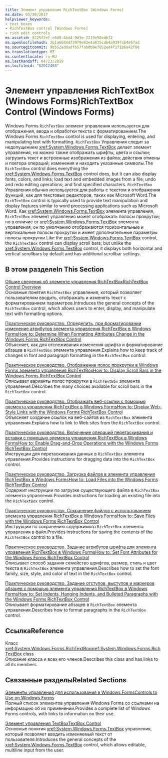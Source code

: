 ```yaml
---
title: Элемент управления RichTextBox (Windows Forms)
ms.date: 03/30/2017
helpviewer_keywords:
- text boxes
- RichTextBox control [Windows Forms]
- rich edit controls
ms.assetid: 3225f2ef-c6d9-4bd4-9d3e-2219e58edbf2
ms.openlocfilehash: 2b1a6604df3979e83e4a815cdb4a9397ab4e67ad
ms.sourcegitcommit: 9b552addadfb57fab0b9e7852ed4f1f1b8a42f8e
ms.translationtype: MT
ms.contentlocale: ru-RU
ms.lasthandoff: 04/23/2019
ms.locfileid: "62012468"
---
```

# <a name="richtextbox-control-windows-forms"></a><span data-ttu-id="a44d3-102">Элемент управления RichTextBox (Windows Forms)</span><span class="sxs-lookup"><span data-stu-id="a44d3-102">RichTextBox Control (Windows Forms)</span></span>
<span data-ttu-id="a44d3-103">Windows Forms `RichTextBox` элемент управления используется для отображения, ввода и обработки текста с форматированием.</span><span class="sxs-lookup"><span data-stu-id="a44d3-103">The Windows Forms `RichTextBox` control is used for displaying, entering, and manipulating text with formatting.</span></span> <span data-ttu-id="a44d3-104">`RichTextBox` Управления следит за недопущением <xref:System.Windows.Forms.TextBox> делает элемент управления, но можно также отображать шрифты, цвета и ссылки; загрузить текст и встроенные изображения из файла; действия отмены и повтора операций; изменения и находить указанные символы.</span><span class="sxs-lookup"><span data-stu-id="a44d3-104">The `RichTextBox` control does everything the <xref:System.Windows.Forms.TextBox> control does, but it can also display fonts, colors, and links; load text and embedded images from a file; undo and redo editing operations; and find specified characters.</span></span> <span data-ttu-id="a44d3-105">`RichTextBox` Управления обычно используется для работы с текстом и отображения функций, как для текстовых редакторов, таких как Microsoft Word.</span><span class="sxs-lookup"><span data-stu-id="a44d3-105">The `RichTextBox` control is typically used to provide text manipulation and display features similar to word processing applications such as Microsoft Word.</span></span> <span data-ttu-id="a44d3-106">Как <xref:System.Windows.Forms.TextBox> элемента управления, `RichTextBox` элемент управления может отображать полосы прокрутки; но в отличие от <xref:System.Windows.Forms.TextBox> элемента управления, он по умолчанию отображаются горизонтальные и вертикальные полосы прокрутки и имеет дополнительные параметры полосы прокрутки.</span><span class="sxs-lookup"><span data-stu-id="a44d3-106">Like the <xref:System.Windows.Forms.TextBox> control, the `RichTextBox` control can display scroll bars; but unlike the <xref:System.Windows.Forms.TextBox> control, it displays both horizontal and vertical scrollbars by default and has additional scrollbar settings.</span></span>  
  
## <a name="in-this-section"></a><span data-ttu-id="a44d3-107">В этом разделе</span><span class="sxs-lookup"><span data-stu-id="a44d3-107">In This Section</span></span>  
 [<span data-ttu-id="a44d3-108">Общие сведения об элементе управления RichTextBox</span><span class="sxs-lookup"><span data-stu-id="a44d3-108">RichTextBox Control Overview</span></span>](richtextbox-control-overview-windows-forms.md)  
 <span data-ttu-id="a44d3-109">Основные понятия `RichTextBox` управления, который позволяет пользователям вводить, отображать и изменять текст с форматированием параметров.</span><span class="sxs-lookup"><span data-stu-id="a44d3-109">Introduces the general concepts of the `RichTextBox` control, which allows users to enter, display, and manipulate text with formatting options.</span></span>  
  
 [<span data-ttu-id="a44d3-110">Практическое руководство. Определить, при форматировании изменение атрибутов элемента управления RichTextBox в Windows Forms</span><span class="sxs-lookup"><span data-stu-id="a44d3-110">How to: Determine When Formatting Attributes Change in the Windows Forms RichTextBox Control</span></span>](determine-when-formatting-attributes-change-wf-richtextbox-control.md)  
 <span data-ttu-id="a44d3-111">Объясняет, как для отслеживания изменения шрифта и форматирование абзацев в `RichTextBox` элемента управления.</span><span class="sxs-lookup"><span data-stu-id="a44d3-111">Explains how to keep track of changes in font and paragraph formatting in the `RichTextBox` control.</span></span>  
  
 [<span data-ttu-id="a44d3-112">Практическое руководство. Отображение полос прокрутки в Windows Forms элемента управления RichTextBox</span><span class="sxs-lookup"><span data-stu-id="a44d3-112">How to: Display Scroll Bars in the Windows Forms RichTextBox Control</span></span>](how-to-display-scroll-bars-in-the-windows-forms-richtextbox-control.md)  
 <span data-ttu-id="a44d3-113">Описывает варианты полос прокрутки в `RichTextBox` элемента управления.</span><span class="sxs-lookup"><span data-stu-id="a44d3-113">Describes the many choices available for scroll bars in the `RichTextBox` control.</span></span>  
  
 [<span data-ttu-id="a44d3-114">Практическое руководство. Отображать веб-ссылки с помощью элемента управления RichTextBox в Windows Forms</span><span class="sxs-lookup"><span data-stu-id="a44d3-114">How to: Display Web-Style Links with the Windows Forms RichTextBox Control</span></span>](how-to-display-web-style-links-with-the-windows-forms-richtextbox-control.md)  
 <span data-ttu-id="a44d3-115">Объясняет создание ссылок на веб-сайтов из `RichTextBox` элемента управления.</span><span class="sxs-lookup"><span data-stu-id="a44d3-115">Explains how to link to Web sites from the `RichTextBox` control.</span></span>  
  
 [<span data-ttu-id="a44d3-116">Практическое руководство. Включение операций перетаскивания и вставки с помощью элемента управления RichTextBox в Windows Forms</span><span class="sxs-lookup"><span data-stu-id="a44d3-116">How to: Enable Drag-and-Drop Operations with the Windows Forms RichTextBox Control</span></span>](enable-drag-and-drop-operations-with-wf-richtextbox-control.md)  
 <span data-ttu-id="a44d3-117">Инструкции для перетаскивания данных в `RichTextBox` элемента управления.</span><span class="sxs-lookup"><span data-stu-id="a44d3-117">Provides instructions for dragging data into the `RichTextBox` control.</span></span>  
  
 [<span data-ttu-id="a44d3-118">Практическое руководство. Загрузка файлов в элемента управления RichTextBox в Windows Forms</span><span class="sxs-lookup"><span data-stu-id="a44d3-118">How to: Load Files into the Windows Forms RichTextBox Control</span></span>](how-to-load-files-into-the-windows-forms-richtextbox-control.md)  
 <span data-ttu-id="a44d3-119">Содержит инструкции по загрузке существующего файла в `RichTextBox` элемента управления.</span><span class="sxs-lookup"><span data-stu-id="a44d3-119">Provides instructions for loading an existing file into the `RichTextBox` control.</span></span>  
  
 [<span data-ttu-id="a44d3-120">Практическое руководство. Сохранение файлов с использованием элемента управления RichTextBox в Windows Forms</span><span class="sxs-lookup"><span data-stu-id="a44d3-120">How to: Save Files with the Windows Forms RichTextBox Control</span></span>](how-to-save-files-with-the-windows-forms-richtextbox-control.md)  
 <span data-ttu-id="a44d3-121">Инструкции по сохранению содержимого `RichTextBox` элемента управления в файл.</span><span class="sxs-lookup"><span data-stu-id="a44d3-121">Provides instructions for saving the contents of the `RichTextBox` control to a file.</span></span>  
  
 [<span data-ttu-id="a44d3-122">Практическое руководство. Задание атрибутов шрифта для элемента управления RichTextBox в Windows Forms</span><span class="sxs-lookup"><span data-stu-id="a44d3-122">How to: Set Font Attributes for the Windows Forms RichTextBox Control</span></span>](how-to-set-font-attributes-for-the-windows-forms-richtextbox-control.md)  
 <span data-ttu-id="a44d3-123">Описывает способ задания семейство шрифтов, размер, стиль и цвет текста в `RichTextBox` элемента управления.</span><span class="sxs-lookup"><span data-stu-id="a44d3-123">Describes how to set the font family, size, style, and color of text in the `RichTextBox` control.</span></span>  
  
 [<span data-ttu-id="a44d3-124">Практическое руководство. Задание отступов, выступов и маркеров абзацев с помощью элемента управления RichTextBox в Windows Forms</span><span class="sxs-lookup"><span data-stu-id="a44d3-124">How to: Set Indents, Hanging Indents, and Bulleted Paragraphs with the Windows Forms RichTextBox Control</span></span>](set-indents-hanging-indents-bulleted-paragraphs-with-wf-richtextbox.md)  
 <span data-ttu-id="a44d3-125">Описывает форматирование абзацев в `RichTextBox` элемента управления.</span><span class="sxs-lookup"><span data-stu-id="a44d3-125">Describes how to format paragraphs in the `RichTextBox` control.</span></span>  
  
## <a name="reference"></a><span data-ttu-id="a44d3-126">Ссылка</span><span class="sxs-lookup"><span data-stu-id="a44d3-126">Reference</span></span>  
 <span data-ttu-id="a44d3-127">Класс <xref:System.Windows.Forms.RichTextBox></span><span class="sxs-lookup"><span data-stu-id="a44d3-127"><xref:System.Windows.Forms.RichTextBox> class</span></span>  
 <span data-ttu-id="a44d3-128">Описание класса и всех его членов.</span><span class="sxs-lookup"><span data-stu-id="a44d3-128">Describes this class and has links to all its members.</span></span>  
  
## <a name="related-sections"></a><span data-ttu-id="a44d3-129">Связанные разделы</span><span class="sxs-lookup"><span data-stu-id="a44d3-129">Related Sections</span></span>  
 [<span data-ttu-id="a44d3-130">Элементы управления для использования в Windows Forms</span><span class="sxs-lookup"><span data-stu-id="a44d3-130">Controls to Use on Windows Forms</span></span>](controls-to-use-on-windows-forms.md)  
 <span data-ttu-id="a44d3-131">Полный список элементов управления Windows Forms со ссылками на информацию об их применении.</span><span class="sxs-lookup"><span data-stu-id="a44d3-131">Provides a complete list of Windows Forms controls, with links to information on their use.</span></span>  
  
 [<span data-ttu-id="a44d3-132">Элемент управления TextBox</span><span class="sxs-lookup"><span data-stu-id="a44d3-132">TextBox Control</span></span>](textbox-control-windows-forms.md)  
 <span data-ttu-id="a44d3-133">Основные понятия <xref:System.Windows.Forms.TextBox> управления, который позволяет вводить изменяемый текст от пользователя.</span><span class="sxs-lookup"><span data-stu-id="a44d3-133">Introduces the general concepts of the <xref:System.Windows.Forms.TextBox> control, which allows editable, multiline input from the user.</span></span>
